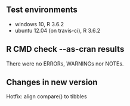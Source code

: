 ## Test environments

* windows 10, R 3.6.2
* ubuntu 12.04 (on travis-ci), R 3.6.2

## R CMD check --as-cran results

There were no ERRORs, WARNINGs nor NOTEs.

## Changes in new version

Hotfix: align compare() to tibbles
